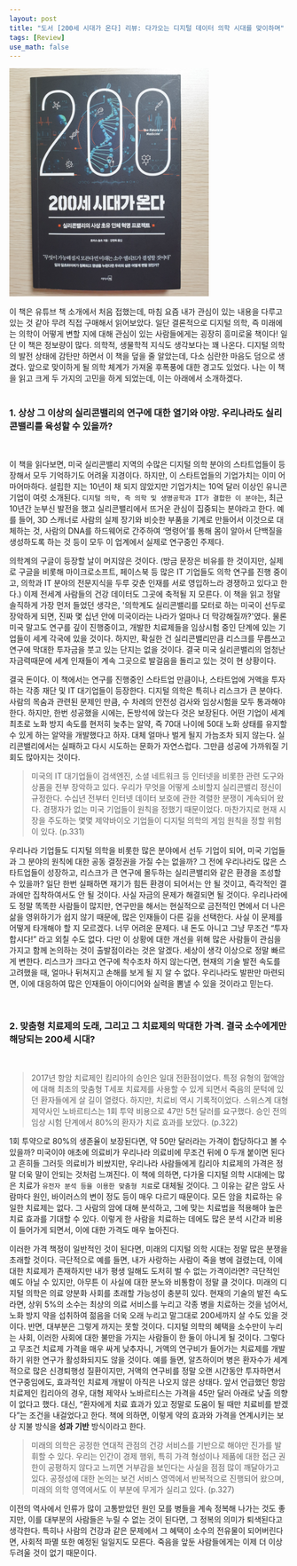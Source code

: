 ```yaml
---
layout: post
title: "도서 [200세 시대가 온다] 리뷰: 다가오는 디지털 데이터 의학 시대를 맞이하며"
tags: [Review]
use_math: false
---
```



<img src='/assets/200세%20시대가%20온다.png' width="360px">

이 책은 유튜브 책 소개에서 처음 접했는데, 마침 요즘 내가 관심이 있는 내용을 다루고 있는 것 같아 무려 직접 구매해서 읽어보았다. 일단 결론적으로 디지털 의학, 즉 미래에는 의학이 어떻게 변할 지에 대해 관심이 있는 사람들에게는 굉장히 흥미로울 책이다! 일단 이 책은 정보량이 많다. 의학적, 생물학적 지식도 생각보다는 꽤 나온다. 디지털 의학의 발전 상태에 감탄만 하면서 이 책을 덮을 줄 알았는데, 다소 심란한 마음도 덤으로 생겼다. 앞으로 맞이하게 될 의학 체계가 가져올 후폭풍에 대한 경고도 있었다. 나는 이 책을 읽고 크게 두 가지의 고민을 하게 되었는데, 이는 아래에서 소개하겠다.   
<br>

### 1. 상상 그 이상의 실리콘밸리의 연구에 대한 열기와 야망. 우리나라도 실리콘밸리를 육성할 수 있을까?  
<br>

이 책을 읽다보면, 미국 실리콘밸리 지역의 수많은 디지털 의학 분야의 스타트업들이 등장해서 모두 기억하기도 어려울 지경이다. 하지만, 이 스타트업들의 기업가치는 이미 어마어마하다. 설립한 지는 10년이 채 되지 않았지만 기업가치는 10억 달러 이상인 유니콘 기업이 여럿 소개된다. ``디지털 의학, 즉 의학 및 생명공학과 IT가 결합한 이 분야``는, 최근 10년간 눈부신 발전을 했고 실리콘밸리에서 뜨거운 관심이 집중되는 분야라고 한다. 예를 들어, 3D 스캐너로 사람의 실제 장기와 비슷한 부품을 기계로 만들어서 이것으로 대체하는 것, 사람의 DNA를 하드웨어로 간주하여 ‘명령어’를 통해 몸이 알아서 단백질을 생성하도록 하는 것 등이 모두 이 업계에서 실제로 연구중인 주제다.

의학계의 구글이 등장할 날이 머지않은 것이다. (방금 문장은 비유를 한 것이지만, 실제로 구글을 비롯해 마이크로소프트, 페이스북 등 많은 IT 기업들도 의학 연구를 진행 중이고, 의학과 IT 분야의 전문지식을 두루 갖춘 인재를 서로 영입하느라 경쟁하고 있다고 한다.) 이제 전세계 사람들의 건강 데이터도 그곳에 축적될 지 모른다. 이 책을 읽고 정말 솔직하게 가장 먼저 들었던 생각은, '의학계도 실리콘밸리를 모터로 하는 미국이 선두로 장악하게 되면, 진짜 몇 십년 안에 미국이라는 나라가 얼마나 더 막강해질까?'였다. 물론 미국 말고도 연구를 깊이 진행중이고, 개발한 치료제들을 임상시험 중인 단계에 있는 기업들이 세계 각국에 있을 것이다. 하지만, 확실한 건 실리콘밸리만큼 리스크를 무릅쓰고 연구에 막대한 투자금을 붓고 있는 단지는 없을 것이다. 결국 미국 실리콘밸리의 엄청난 자금력때문에 세계 인재들이 계속 그곳으로 발걸음을 돌리고 있는 것이 현 상황이다.

결국 돈이다. 이 책에서는 연구를 진행중인 스타트업 만큼이나, 스타트업에 거액을 투자하는 각종 재단 및 IT 대기업들이 등장한다. 디지털 의학은 특히나 리스크가 큰 분야다. 사람의 목숨과 관련된 문제인 만큼, 수 차례의 안전성 검사와 임상시험을 모두 통과해야 한다. 하지만, 한번 성공했을 시에는, 돈방석에 앉는다 것은 보장된다. 어떤 기업이 세계 최초로 노화 방지 속도를 현저히 늦추는 알약, 즉 70대 나이에 50대 노화 상태를 유지할 수 있게 하는 알약을 개발했다고 하자. 대체 얼마나 벌게 될지 가늠조차 되지 않는다. 실리콘밸리에서는 실패하고 다시 시도하는 문화가 자연스럽다. 그만큼 성공에 가까워질 기회도 많아지는 것이다.

> 미국의 IT 대기업들이 검색엔진, 소셜 네트워크 등 인터넷을 비롯한 관련 도구와 상품을 전부 장악하고 있다. 우리가 무엇을 어떻게 소비할지 실리콘밸리 정신이 규정한다. 수십년 전부터 인터넷 데이터 보호에 관한 격렬한 분쟁이 계속되어 왔다. 경쟁자가 없는 미국 기업들이 원칙을 정했기 때문이었다. 마찬가지로 현재 시장을 주도하는 몇몇 제약바이오 기업들이 디지털 의학의 게임 원칙을 정할 위험이 있다. (p.331)

우리나라 기업들도 디지털 의학을 비롯한 많은 분야에서 선두 기업이 되어, 미국 기업들과 그 분야의 원칙에 대한 공동 결정권을 가질 수는 없을까? 그 전에 우리나라도 많은 스타트업들이 성장하고, 리스크가 큰 연구에 몰두하는 실리콘밸리와 같은 환경을 조성할 수 있을까? 일단 한번 실패하면 재기가 힘든 환경이 되어서는 안 될 것이고, 즉각적인 결과에만 집착하여서도 안 될 것이다. 사실 자금의 문제가 해결되면 될 것이다. 우리나라에도 정말 똑똑한 사람들이 많지만, 연구만을 해서는 현실적으로 금전적인 면에서 더 나은 삶을 영위하기가 쉽지 않기 때문에, 많은 인재들이 다른 길을 선택한다. 사실 이 문제를 어떻게 타개해야 할 지 모르겠다. 너무 어려운 문제다. 내 돈도 아니고 그냥 무조건 “투자합시다!” 라고 외칠 수도 없다. 다만 이 상황에 대한 개선을 위해 많은 사람들이 관심을 가지고 함께 논의하는 것이 출발점이라는 것은 알겠다. 세상이 생각 이상으로 정말 빠르게 변한다. 리스크가 크다고 연구에 착수조차 하지 않는다면, 현재의 기술 발전 속도를 고려했을 때, 얼마나 뒤쳐지고 손해를 보게 될 지 알 수 없다. 우리나라도 발판만 마련되면, 이에 대응하여 많은 인재들이 아이디어와 실력을 뽐낼 수 있을 것이라고 믿는다.

<br>

### 2. 맞춤형 치료제의 도래, 그리고 그 치료제의 막대한 가격. 결국 소수에게만 해당되는 200세 시대?
<br>

> 2017년 항암 치료제인 킴리아의 승인은 일대 전환점이었다. 특정 유형의 혈액암에 대해 최초의 맞춤형 T세포 치료제를 사용할 수 있게 되면서 죽음의 문턱에 있던 환자들에게 살 길이 열렸다. 하지만, 치료비 역시 기록적이었다. 스위스계 대형 제약사인 노바르티스는 1회 투약 비용으로 47만 5천 달러를 요구했다. 승인 전의 임상 시험 단계에서 80%의 환자가 치료 효과를 보았다. (p.322)

1회 투약으로 80%의 생존율이 보장된다면, 약 50만 달러라는 가격이 합당하다고 볼 수 있을까? 미국이야 애초에 의료비가 우리나라 의료비에 무조건 뒤에 0 두개 붙이면 된다고 흔히들 그러듯 의료비가 비쌌지만, 우리나라 사람들에게 킴리아 치료제의 가격은 정말 더욱 말이 안되는 것처럼 느껴진다. 이 책에 의하면, 다가올 디지털 의학 시대에는 많은 치료가 ``유전자 분석 등을 이용한 맞춤형 치료``로 대체될 것이다. 그 이유는 같은 암도 사람마다 원인, 바이러스의 변이 정도 등이 매우 다르기 때문이다. 모든 암을 치료하는 유일한 치료제는 없다. 그 사람의 암에 대해 분석하고, 그에 맞는 치료법을 적용해야 높은 치료 효과를 기대할 수 있다. 이렇게 한 사람을 치료하는 데에도 많은 분석 시간과 비용이 들어가게 되면서, 이에 대한 가격도 매우 높아진다.

이러한 가격 책정이 일반적인 것이 된다면, 미래의 디지털 의학 시대는 정말 많은 분쟁을 초래할 것이다. 극단적으로 예를 들면, 내가 사랑하는 사람이 죽을 병에 걸렸는데, 이에 대한 치료제가 존재하지만 내가 평생 일해도 도저히 벌 수 없는 가격이라면? 극단적인 예도 아닐 수 있지만, 아무튼 이 사실에 대한 분노와 비통함이 정말 클 것이다. 미래의 디지털 의학은 의료 양분화 사회를 초래할 가능성이 충분히 있다. 현재의 기술의 발전 속도라면, 상위 5%의 소수는 최상의 의료 서비스를 누리고 각종 병을 치료하는 것을 넘어서, 노화 방지 약을 섭취하여 젊음을 더욱 오래 누리고 말그대로 200세까지 살 수도 있을 것이다. 반면, 대부분은 그렇게 까지는 못할 것이다. 디지털 의학의 혜택을 소수만이 누리는 사회, 이러한 사회에 대한 불만을 가지는 사람들이 한 둘이 아니게 될 것이다. 그렇다고 무조건 치료제 가격을 매우 싸게 낮추자니, 거액의 연구비가 들어가는 치료제를 개발하기 위한 연구가 활성화되지도 않을 것이다. 예를 들면, 알츠하이머 병은 환자수가 세계적으로 많은 신경퇴행성 질환이지만, 거액의 연구비를 정말 오랜 시간동안 투자하면서 연구중임에도, 효과적인 치료제 개발이 아직은 나오지 않은 상태다. 앞서 언급했던 항암 치료제인 킴리아의 경우, 대형 제약사 노바르티스는 가격을 45만 달러 아래로 낮출 의향이 없다고 했다. 대신, “환자에게 치료 효과가 있고 정말로 도움이 될 때만 치료비를 받겠다”는 조건을 내걸었다고 한다. 책에 의하면, 이렇게 약의 효과와 가격을 연계시키는 보상 지불 방식을 **성과 기반** 방식이라고 한다.

>	미래의 의학은 공정한 연대적 관점의 건강 서비스를 기반으로 해야만 진가를 발휘할 수 있다. 우리는 인간이 경제 행위, 특히 가격 형성이나 제품에 대한 접근 권한이 공평하지 않다고 느끼면 거부감을 보인다는 사실을 점점 많이 깨달아가고 있다. 공정성에 대한 논의는 보건 서비스 영역에서 반복적으로 진행되어 왔으며, 미래의 의학 영역에서도 이 부분에 무게가 실리고 있다. (p.327)

이전의 역사에서 인류가 많이 고통받았던 원인 모를 병들을 계속 정복해 나가는 것도 좋지만, 이를 대부분의 사람들은 누릴 수 없는 것이 된다면, 그 정복의 의미가 퇴색된다고 생각한다. 특히나 사람의 건강과 같은 문제에서 그 혜택이 소수의 전유물이 되어버린다면, 사회적 파멸 또한 예정된 일일지도 모른다. 죽음을 앞둔 사람들에게는 이제 더 이상 두려울 것이 없기 때문이다.

<br>
